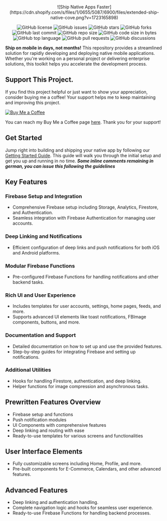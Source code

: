<div align="center">
![Ship Native Apps Faster](https://cdn.shopify.com/s/files/1/0655/5087/6900/files/extended-ship-native-cove.png?v=1723165898)


![GitHub license](https://img.shields.io/github/license/calipsow/react-native-starter-kit)
![GitHub issues](https://img.shields.io/github/issues/calipsow/react-native-starter-kit)
![GitHub stars](https://img.shields.io/github/stars/calipsow/react-native-starter-kit)
![GitHub forks](https://img.shields.io/github/forks/calipsow/react-native-starter-kit)
![GitHub last commit](https://img.shields.io/github/last-commit/calipsow/react-native-starter-kit)
![GitHub repo size](https://img.shields.io/github/repo-size/calipsow/react-native-starter-kit)
![GitHub code size in bytes](https://img.shields.io/github/languages/code-size/calipsow/react-native-starter-kit)
![GitHub top language](https://img.shields.io/github/languages/top/calipsow/react-native-starter-kit)
![GitHub pull requests](https://img.shields.io/github/issues-pr/calipsow/react-native-starter-kit)
![GitHub discussions](https://img.shields.io/github/discussions/calipsow/react-native-starter-kit)
</div>

**Ship on mobile in days, not months!** This repository provides a streamlined solution for rapidly developing and deploying native mobile applications. Whether you're working on a personal project or delivering enterprise solutions, this toolkit helps you accelerate the development process.


## Support This Project.

If you find this project helpful or just want to show your appreciation, consider buying me a coffee! Your support helps me to keep maintaining and improving this project.

[![Buy Me a Coffee](https://img.shields.io/badge/Buy%20Me%20a%20Coffee-%23FFDD00.svg?&style=flat-square&logo=buy-me-a-coffee&logoColor=black)](https://buymeacoffee.com/calipsow?new=1)

You can reach my Buy Me a Coffee page [here](https://buymeacoffee.com/calipsow?new=1). Thank you for your support!

## Get Started

Jump right into building and shipping your native app by following our [Getting Started Guide](./documentations/Get_Started.md). This guide will walk you through the initial setup and get you up and running in no time.
***Some inline comments remaining in german, you can issue this following the guidelines***

## Key Features

### Firebase Setup and Integration
- Comprehensive Firebase setup including Storage, Analytics, Firestore, and Authentication.
- Seamless integration with Firebase Authentication for managing user accounts.

### Deep Linking and Notifications
- Efficient configuration of deep links and push notifications for both iOS and Android platforms.

### Modular Firebase Functions
- Pre-configured Firebase Functions for handling notifications and other backend tasks.

### Rich UI and User Experience
- Includes templates for user accounts, settings, home pages, feeds, and more.
- Supports advanced UI elements like toast notifications, FBImage components, buttons, and more.

### Documentation and Support
- Detailed documentation on how to set up and use the provided features.
- Step-by-step guides for integrating Firebase and setting up notifications.

### Additional Utilities
- Hooks for handling Firestore, authentication, and deep linking.
- Helper functions for image compression and asynchronous tasks.

## Prewritten Features Overview
- Firebase setup and functions
- Push notification modules
- UI Components with comprehensive features
- Deep linking and routing with ease
- Ready-to-use templates for various screens and functionalities

## User Interface Elements
- Fully customizable screens including Home, Profile, and more.
- Pre-built components for E-Commerce, Calendars, and other advanced features.

## Advanced Features
- Deep linking and authentication handling.
- Complete navigation logic and hooks for seamless user experience.
- Ready-to-use Firebase Functions for handling backend processes.
